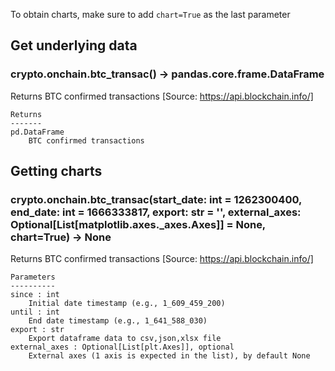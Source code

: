 To obtain charts, make sure to add `chart=True` as the last parameter

## Get underlying data 
### crypto.onchain.btc_transac() -> pandas.core.frame.DataFrame

Returns BTC confirmed transactions [Source: https://api.blockchain.info/]

    Returns
    -------
    pd.DataFrame
        BTC confirmed transactions

## Getting charts 
### crypto.onchain.btc_transac(start_date: int = 1262300400, end_date: int = 1666333817, export: str = '', external_axes: Optional[List[matplotlib.axes._axes.Axes]] = None, chart=True) -> None

Returns BTC confirmed transactions [Source: https://api.blockchain.info/]

    Parameters
    ----------
    since : int
        Initial date timestamp (e.g., 1_609_459_200)
    until : int
        End date timestamp (e.g., 1_641_588_030)
    export : str
        Export dataframe data to csv,json,xlsx file
    external_axes : Optional[List[plt.Axes]], optional
        External axes (1 axis is expected in the list), by default None
